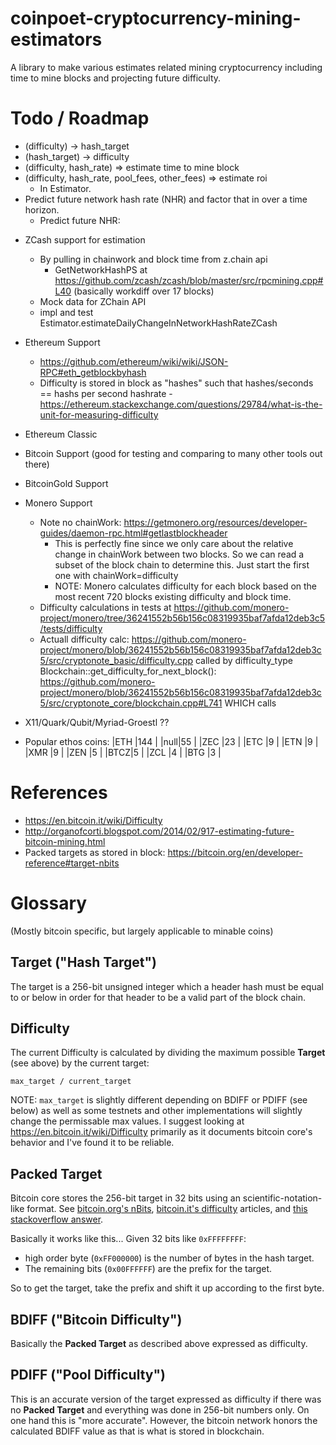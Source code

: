 # coinpoet-cryptocurrency-mining-estimators
A library to make various estimates related mining cryptocurrency including time to mine blocks and projecting future difficulty.

# Todo / Roadmap
+ (difficulty) -> hash_target
+ (hash_target) -> difficulty
+ (difficulty, hash_rate) => estimate time to mine block
+ (difficulty, hash_rate, pool_fees, other_fees) => estimate roi
  + In Estimator.
+ Predict future network hash rate (NHR) and factor that in over a time horizon.
  + Predict future NHR:
- ZCash support for estimation
  - By pulling in chainwork and block time from z.chain api
    - GetNetworkHashPS at https://github.com/zcash/zcash/blob/master/src/rpcmining.cpp#L40 (basically workdiff over 17 blocks)
  + Mock data for ZChain API
  - impl and test Estimator.estimateDailyChangeInNetworkHashRateZCash

- Ethereum Support
  - https://github.com/ethereum/wiki/wiki/JSON-RPC#eth_getblockbyhash
  - Difficulty is stored in block as "hashes" such that hashes/seconds == hashs per second hashrate - https://ethereum.stackexchange.com/questions/29784/what-is-the-unit-for-measuring-difficulty
- Ethereum Classic
- Bitcoin Support (good for testing and comparing to many other tools out there)
- BitcoinGold Support
- Monero Support
  - Note no chainWork: https://getmonero.org/resources/developer-guides/daemon-rpc.html#getlastblockheader
    - This is perfectly fine since we only care about the relative change in chainWork between two blocks. So we can read a subset of the block chain to determine this. Just start the first one with chainWork=difficulty
    - NOTE: Monero calculates difficulty for each block based on the most recent 720 blocks existing difficulty and block time.
  - Difficulty calculations in tests at https://github.com/monero-project/monero/tree/36241552b56b156c08319935baf7afda12deb3c5/tests/difficulty
  - Actuall difficulty calc: https://github.com/monero-project/monero/blob/36241552b56b156c08319935baf7afda12deb3c5/src/cryptonote_basic/difficulty.cpp called by difficulty_type Blockchain::get_difficulty_for_next_block(): https://github.com/monero-project/monero/blob/36241552b56b156c08319935baf7afda12deb3c5/src/cryptonote_core/blockchain.cpp#L741 WHICH calls 

- X11/Quark/Qubit/Myriad-Groestl ??
- Popular ethos coins:
  |ETH |144  |
  |null|55   |
  |ZEC |23   |
  |ETC |9    |
  |ETN |9    |
  |XMR |9    |
  |ZEN |5    |
  |BTCZ|5    |
  |ZCL |4    |
  |BTG |3    |


# References
- https://en.bitcoin.it/wiki/Difficulty
- http://organofcorti.blogspot.com/2014/02/917-estimating-future-bitcoin-mining.html
- Packed targets as stored in block: https://bitcoin.org/en/developer-reference#target-nbits


# Glossary
(Mostly bitcoin specific, but largely applicable to minable coins)

## Target ("Hash Target") ##
The target is a 256-bit unsigned integer which a header hash must be equal to or below in order for that header to be a valid part of the block chain.

## Difficulty ##
The current Difficulty is calculated by dividing the maximum possible **Target** (see above) by the current target:

    max_target / current_target

NOTE: `max_target` is slightly different depending on BDIFF or PDIFF (see below) as well as some testnets and other implementations will slightly change the permissable max values. I suggest looking at https://en.bitcoin.it/wiki/Difficulty primarily as it documents bitcoin core's behavior and I've found it to be reliable.

## Packed Target ##
Bitcoin core stores the 256-bit target in 32 bits using an scientific-notation-like format. See [bitcoin.org's nBits](https://bitcoin.org/en/developer-reference#target-nbits), [bitcoin.it's difficulty](https://en.bitcoin.it/wiki/Difficulty#How_is_difficulty_stored_in_blocks.3F) articles, and [this stackoverflow answer](https://stackoverflow.com/a/22161019/51061).

Basically it works like this... Given 32 bits like `0xFFFFFFFF`:
* high order byte (`0xFF000000`) is the number of bytes in the hash target.
* The remaining bits (`0x00FFFFFF`) are the prefix for the target.

So to get the target, take the prefix and shift it up according to the first byte.

## BDIFF ("Bitcoin Difficulty") ##
Basically the **Packed Target** as described above expressed as difficulty.

## PDIFF ("Pool Difficulty") ##
This is an accurate version of the target expressed as difficulty if there was no **Packed Target** and everything was done in 256-bit numbers only. On one hand this is "more accurate". However, the bitcoin network honors the calculated BDIFF value as that is what is stored in blockchain.
